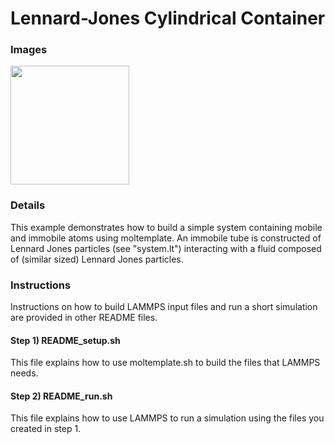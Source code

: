 Lennard-Jones Cylindrical Container
====================

### Images

<img src="images/tubewall+solvent_t=3000steps.png" height=190>

### Details

This example demonstrates how to build a simple system
containing mobile and immobile atoms using moltemplate.
An immobile tube is constructed of Lennard Jones particles (see "system.lt")
interacting with a fluid composed of (similar sized) Lennard Jones particles.

### Instructions 
Instructions on how to build LAMMPS input files and
run a short simulation are provided in other README files.

#### Step 1) README_setup.sh
This file explains how to use moltemplate.sh to build the files that
LAMMPS needs.

#### Step 2) README_run.sh
This file explains how to use LAMMPS to run a simulation using the
files you created in step 1.

